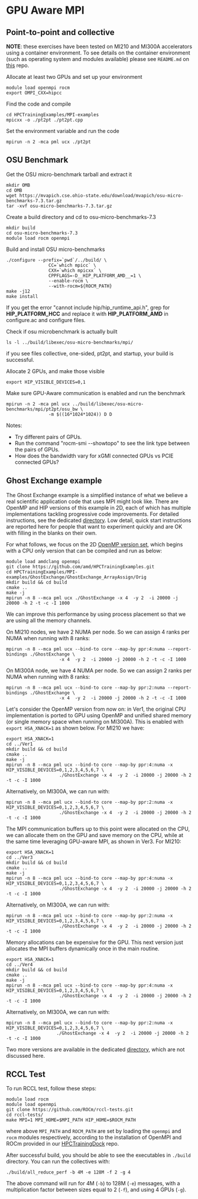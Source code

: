 # GPU Aware MPI
## Point-to-point and collective

**NOTE**: these exercises have been tested on MI210 and MI300A accelerators using a container environment.
To see details on the container environment (such as operating system and modules available) please see `README.md` on [this](https://github.com/amd/HPCTrainingDock) repo.

Allocate at least two GPUs and set up your environment

```
module load openmpi rocm
export OMPI_CXX=hipcc
```

Find the code and compile
```
cd HPCTrainingExamples/MPI-examples
mpicxx -o ./pt2pt ./pt2pt.cpp
```
Set the environment variable and run the code
```
mpirun -n 2 -mca pml ucx ./pt2pt
```

## OSU Benchmark

Get the OSU micro-benchmark tarball and extract it
```
mkdir OMB
cd OMB
wget https://mvapich.cse.ohio-state.edu/download/mvapich/osu-micro-benchmarks-7.3.tar.gz
tar -xvf osu-micro-benchmarks-7.3.tar.gz
```

Create a build directory and cd to osu-micro-benchmarks-7.3
```
mkdir build
cd osu-micro-benchmarks-7.3
module load rocm openmpi
```

Build and install OSU micro-benchmarks
```
./configure --prefix=`pwd`/../build/ \
                CC=`which mpicc` \
                CXX=`which mpicxx` \
                CPPFLAGS=-D__HIP_PLATFORM_AMD__=1 \
                --enable-rocm \
                --with-rocm=${ROCM_PATH}
make -j12
make install
```
If you get the error "cannot include hip/hip_runtime_api.h", grep for __HIP_PLATFORM_HCC__ and replace it with __HIP_PLATFORM_AMD__ in configure.ac and configure files.

Check if osu microbenchmark is actually built
```
ls -l ../build/libexec/osu-micro-benchmarks/mpi/

```
if you see files collective, one-sided, pt2pt, and startup, your build is successful.

Allocate 2 GPUs, and make those visible
```
export HIP_VISIBLE_DEVICES=0,1
```

Make sure GPU-Aware communication is enabled and run the benchmark
```
mpirun -n 2 -mca pml ucx ../build/libexec/osu-micro-benchmarks/mpi/pt2pt/osu_bw \
				-m $((16*1024*1024)) D D
```


Notes:
- Try different pairs of GPUs.
- Run the command "rocm-smi --showtopo" to see the link type between the pairs of GPUs. 
- How does the bandwidth vary for xGMI connected GPUs vs PCIE connected GPUs?

## Ghost Exchange example

The Ghost Exchange example is a simplified instance of what we believe a real scientific application code that uses MPI might look like. There are OpenMP and HIP versions of this example in 2D, each of which has multiple implementations tackling progressive code improvements. For detailed instructions, see the dedicated [directory](https://github.com/amd/HPCTrainingExamples/tree/main/MPI-examples/GhostExchange). Low detail, quick start instructions are reported here for people that want to experiment quickly and are OK with filling in the blanks on their own.

For what follows, we focus on the 2D [OpenMP version set](https://github.com/amd/HPCTrainingExamples/tree/main/MPI-examples/GhostExchange/GhostExchange_ArrayAssign), which begins with a CPU only version that can be compiled and run as below:
```
module load amdclang openmpi
git clone https://github.com/amd/HPCTrainingExamples.git
cd HPCTrainingExamples/MPI-examples/GhostExchange/GhostExchange_ArrayAssign/Orig
mkdir build && cd build
cmake ..
make -j
mpirun -n 8 --mca pml ucx ./GhostExchange -x 4  -y 2  -i 20000 -j 20000 -h 2 -t -c -I 1000
```
We can improve this performance by using process placement so that we are using all the memory
channels.

On MI210 nodes, we have 2 NUMA per node. So we can assign 4 ranks per NUMA when running with 8 ranks:

```
mpirun -n 8 --mca pml ucx --bind-to core --map-by ppr:4:numa --report-bindings ./GhostExchange \
				    -x 4  -y 2  -i 20000 -j 20000 -h 2 -t -c -I 1000
```

On MI300A node, we have 4 NUMA per node. So we can assign 2 ranks per NUMA when running with 8 ranks:

```
mpirun -n 8 --mca pml ucx --bind-to core --map-by ppr:2:numa --report-bindings ./GhostExchange \
				    -x 4  -y 2  -i 20000 -j 20000 -h 2 -t -c -I 1000
```
Let's consider the OpenMP version from now on: in Ver1, the original CPU implementation is ported to GPU using OpenMP and unified shared memory (or single memory space when running on MI300A). This is enabled with `export HSA_XNACK=1` as shown below. For MI210 we have:

```
export HSA_XNACK=1
cd ../Ver1
mkdir build && cd build
cmake ..
make -j
mpirun -n 8 --mca pml ucx --bind-to core --map-by ppr:4:numa -x HIP_VISIBLE_DEVICES=0,1,2,3,4,5,6,7 \ 
					./GhostExchange -x 4  -y 2  -i 20000 -j 20000 -h 2 -t -c -I 1000
```

Alternatively, on MI300A, we can run with:

```
mpirun -n 8 --mca pml ucx --bind-to core --map-by ppr:2:numa -x HIP_VISIBLE_DEVICES=0,1,2,3,4,5,6,7 \
				    ./GhostExchange -x 4  -y 2  -i 20000 -j 20000 -h 2 -t -c -I 1000
```

The MPI communication buffers up to this point were allocated on the CPU, we can allocate them on the GPU and save memory on the CPU, while at the same time leveraging GPU-aware MPI, as shown in Ver3. For MI210:

```
export HSA_XNACK=1
cd ../Ver3
mkdir build && cd build
cmake ..
make -j
mpirun -n 8 --mca pml ucx --bind-to core --map-by ppr:4:numa -x HIP_VISIBLE_DEVICES=0,1,2,3,4,5,6,7 \ 
					./GhostExchange -x 4  -y 2  -i 20000 -j 20000 -h 2 -t -c -I 1000
```

Alternatively, on MI300A, we can run with:

```
mpirun -n 8 --mca pml ucx --bind-to core --map-by ppr:2:numa -x HIP_VISIBLE_DEVICES=0,1,2,3,4,5,6,7 \
				    ./GhostExchange -x 4  -y 2  -i 20000 -j 20000 -h 2 -t -c -I 1000
```

Memory allocations can be expensive for the GPU. This next version just allocates the MPI buffers dynamically once
in the main routine.

```
export HSA_XNACK=1
cd ../Ver4
mkdir build && cd build
cmake ..
make -j
mpirun -n 8 --mca pml ucx --bind-to core --map-by ppr:4:numa -x HIP_VISIBLE_DEVICES=0,1,2,3,4,5,6,7 \
					./GhostExchange -x 4  -y 2  -i 20000 -j 20000 -h 2 -t -c -I 1000
```

Alternatively, on MI300A, we can run with:

```
mpirun -n 8 --mca pml ucx --bind-to core --map-by ppr:2:numa -x HIP_VISIBLE_DEVICES=0,1,2,3,4,5,6,7 \
				   ./GhostExchange -x 4  -y 2  -i 20000 -j 20000 -h 2 -t -c -I 1000
```

Two more versions are available in the dedicated [directory](https://github.com/amd/HPCTrainingExamples/tree/main/MPI-examples/GhostExchange/GhostExchange_ArrayAssign), which are not discussed here.

## RCCL Test

To run RCCL test, follow these steps:

```
module load rocm
module load openmpi
git clone https://github.com/ROCm/rccl-tests.git
cd rccl-tests/
make MPI=1 MPI_HOME=$MPI_PATH HIP_HOME=$ROCM_PATH
```

where above `MPI_PATH` and `ROCM_PATH` are set by loading the `openmpi` and `rocm` modules respectively, according to the installation of OpenMPI and ROCm provided in our [HPCTrainingDock](https://github.com/amd/HPCTrainingDock) repo.

After successful build, you should be able to see the executables in `./build` directory. You can run the collectives with:

```
./build/all_reduce_perf -b 4M -e 128M -f 2 -g 4
```

The above command will run for 4M (`-b`) to 128M (`-e`) messages, with a  multiplication factor between sizes equal to 2 (`-f`), and using 4 GPUs (`-g`).
